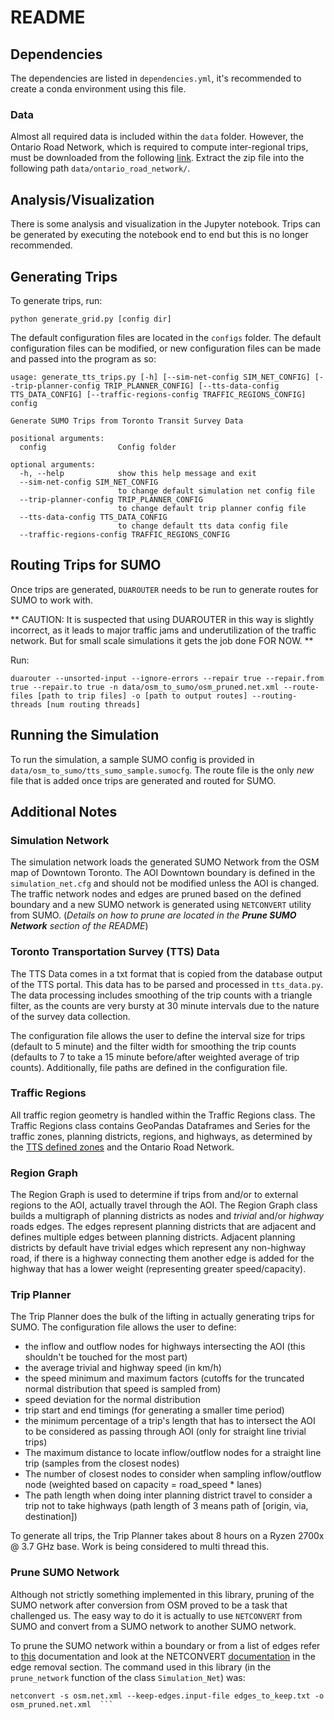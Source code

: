 # README

## Dependencies
The dependencies are listed in `dependencies.yml`, it's recommended to create a conda environment using this file.

### Data
Almost all required data is included within the `data` folder. However, the Ontario Road Network, which is required to compute inter-regional trips, must be downloaded from the following [link](https://opendata.arcgis.com/datasets/923cb3294384488e8a4ffbeb3b8f6cb2_32.zip). Extract the zip file into the following path `data/ontario_road_network/`. 

## Analysis/Visualization
There is some analysis and visualization in the Jupyter notebook. Trips can be generated by executing the notebook end to end but this is no longer recommended.

## Generating Trips
To generate trips, run:
```
python generate_grid.py [config dir] 
```

The default configuration files are located in the ```configs``` folder. The default configuration files can be modified, or new configuration files can be made and passed into the program as so:

```
usage: generate_tts_trips.py [-h] [--sim-net-config SIM_NET_CONFIG] [--trip-planner-config TRIP_PLANNER_CONFIG] [--tts-data-config TTS_DATA_CONFIG] [--traffic-regions-config TRAFFIC_REGIONS_CONFIG] config

Generate SUMO Trips from Toronto Transit Survey Data

positional arguments:
  config                Config folder

optional arguments:
  -h, --help            show this help message and exit
  --sim-net-config SIM_NET_CONFIG
                        to change default simulation net config file
  --trip-planner-config TRIP_PLANNER_CONFIG
                        to change default trip planner config file
  --tts-data-config TTS_DATA_CONFIG
                        to change default tts data config file
  --traffic-regions-config TRAFFIC_REGIONS_CONFIG
```

## Routing Trips for SUMO
Once trips are generated, ```DUAROUTER``` needs to be run to generate routes for SUMO to work with. 

** CAUTION: It is suspected that using DUAROUTER in this way is slightly incorrect, as it leads to major traffic jams and underutilization of the traffic network. But for small scale simulations it gets the job done FOR NOW. **

Run:
```
duarouter --unsorted-input --ignore-errors --repair true --repair.from true --repair.to true -n data/osm_to_sumo/osm_pruned.net.xml --route-files [path to trip files] -o [path to output routes] --routing-threads [num routing threads]
```

## Running the Simulation 
To run the simulation, a sample SUMO config is provided in ```data/osm_to_sumo/tts_sumo_sample.sumocfg```. The route file is the only *new* file that is added once trips are generated and routed for SUMO.

## Additional Notes

### Simulation Network
The simulation network loads the generated SUMO Network from the OSM map of Downtown Toronto. The AOI Downtown boundary is defined in the ```simulation_net.cfg``` and should not be modified unless the AOI is changed. The traffic network nodes and edges are pruned based on the defined boundary and a new SUMO network is generated using ```NETCONVERT``` utility from SUMO. (*Details on how to prune are located in the **Prune SUMO Network** section of the README*)

### Toronto Transportation Survey (TTS) Data
The TTS Data comes in a txt format that is copied from the database output of the TTS portal. This data has to be parsed and processed in ```tts_data.py```. The data processing includes smoothing of the trip counts with a triangle filter, as the counts are very bursty at 30 minute intervals due to the nature of the survey data collection. 

The configuration file allows the user to define the interval size for trips (default to 5 minute) and the filter width for smoothing the trip counts (defaults to 7 to take a 15 minute before/after weighted average of trip counts). Additionally, file paths are defined in the configuration file.

### Traffic Regions
All traffic region geometry is handled within the Traffic Regions class. The Traffic Regions class contains GeoPandas Dataframes and Series for the traffic zones, planning districts, regions, and highways, as determined by the [TTS defined zones](http://dmg.utoronto.ca/survey-boundary-files#2006_zone) and the Ontario Road Network.

### Region Graph
The Region Graph is used to determine if trips from and/or to external regions to the AOI, actually travel through the AOI. The Region Graph class builds a multigraph of planning districts as nodes and *trivial* and/or *highway* roads edges. The edges represent planning districts that are adjacent and defines multiple edges between planning districts. Adjacent planning districts by default have trivial edges which represent any non-highway road, if there is a highway connecting them another edge is added for the highway that has a lower weight (representing greater speed/capacity).

### Trip Planner
The Trip Planner does the bulk of the lifting in actually generating trips for SUMO. The configuration file allows the user to define:
 * the inflow and outflow nodes for highways intersecting the AOI (this shouldn't be touched for the most part)
 * the average trivial and highway speed (in km/h)
 * the speed minimum and maximum factors (cutoffs for the truncated normal distribution that speed is sampled from)
 * speed deviation for the normal distribution
 * trip start and end timings (for generating a smaller time period)
 * the minimum percentage of a trip's length that has to intersect the AOI to be considered as passing through AOI (only for straight line trivial trips)
 * The maximum distance to locate inflow/outflow nodes for a straight line trip (samples from the closest nodes)
 * The number of closest nodes to consider when sampling inflow/outflow node (weighted based on capacity = road_speed * lanes)
 * The path length when doing inter planning district travel to consider a trip not to take highways (path length of 3 means path of [origin, via, destination])

To generate all trips, the Trip Planner takes about 8 hours on a Ryzen 2700x @ 3.7 GHz base. Work is being considered to multi thread this.


### Prune SUMO Network
Although not strictly something implemented in this library, pruning of the SUMO network after conversion from OSM proved to be a task that challenged us. The easy way to do it is actually to use ```NETCONVERT``` from SUMO and convert from a SUMO network to another SUMO network.

To prune the SUMO network within a boundary or from a list of edges refer to [this](https://sumo.dlr.de/docs/Networks/Further_Options.html#pruning_the_imported_network) documentation and look at the NETCONVERT [documentation](https://sumo.dlr.de/docs/NETCONVERT.html#edge_removal) in the edge removal section.
The command used in this library (in the ```prune_network``` function of  the class ```Simulation_Net```) was:

```
netconvert -s osm.net.xml --keep-edges.input-file edges_to_keep.txt -o osm_pruned.net.xml  ```
